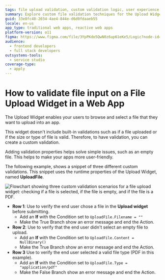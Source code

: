 ```yaml
---
tags: file upload validation, custom validation logic, user experience enhancement, error handling
summary: Explore custom file validation techniques for the Upload Widget in OutSystems 11 (O11) to enhance web app functionality.
guid: 33e8fc48-2034-4ae4-844e-d6d0fdaaeb55
locale: en-us
app_type: traditional web apps, reactive web apps
platform-version: o11
figma: https://www.figma.com/file/3YpPKdo5QwN0z6up61eKe5/Logic?node-id=842:251
audience:
  - frontend developers
  - full stack developers
outsystems-tools:
  - service studio
coverage-type:
  - apply
---
```


# How to validate file input on a File Upload Widget in a Web App

The Upload Widget enables your users to browse and select a file that they want to upload into an app.

This widget doesn't include built-in validations  such as if a file uploaded or if the size or type of file is valid. Therefore, to have validation, you can create a custom validation.

Adding validation properties helps solve simple issues, such as an empty file. This helps to make your apps more user-friendly.

The following example, shows a snippet of three different custom validations. This snippet uses the runtime properties of the Upload Widget, named **UploadFile**.

![Flowchart showing three custom validation scenarios for a file upload widget: checking if a file is selected, if the file is empty, and if the file is a PDF.](images/file-up-00.png "Custom Validation Logic for File Upload")

* **Row 1**: Use to verify the end user chose a file in the **Upload widget** before submitting.
    * Add an **If** with the Condition set to `UploadFile.Filename = ""`
    * Make the True Branch show an error message and end the Action.
* **Row 2**: Use to verify that the end user didn't select an empty file to upload.
    * Add an **If** with the Condition set to `UploadFile.Content = NullBinary()`
    * Make the True Branch show an error message and end the Action.
* **Row 3** Use to verify the end user selected a valid file type (PDF in this example).
    * Add an **If** with the Condition set to `UploadFile.Type = "application/pdf"`
    * Make the False Branch show an error message and end the Action.
  